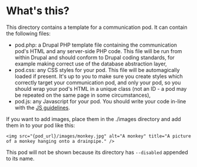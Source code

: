 # What's this?

This directory contains a template for a communication pod. It can contain the following files:

- pod.php: a Drupal PHP template file containing the communication pod's HTML and any server-side PHP code. This file will be run from within Drupal and should conform to Drupal coding standards, for example making correct use of the database abstraction layer,
- pod.css: any CSS styles for your pod. This file will be automagically loaded if present. It's up to you to make sure you create styles which correctly target your communication pod, and only your pod, so you should wrap your pod's HTML in a unique class (not an ID - a pod may be repeated on the same page in some circumstances),
- pod.js: any Javascript for your pod. You should write your code in-line with the [JS guidelines](https://confluence.au.flitech.net/display/FCUK/JS+Guidelines).

If you want to add images, place them in the ./images directory and add them in to your pod like this:

`<img src="{pod_url}/images/monkey.jpg" alt="A monkey" title="A picture of a monkey hanging onto a drainpipe." />`

This pod will not be shown because its directory has `--disabled` appended to its name.
